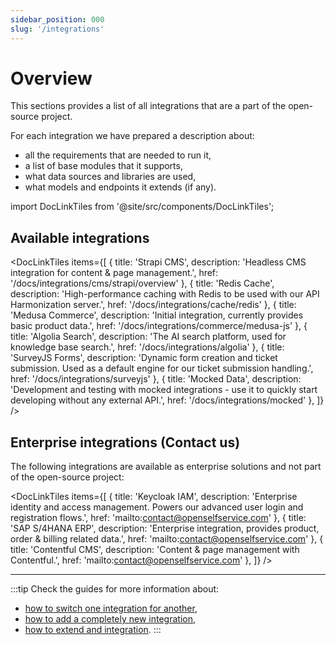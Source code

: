 ```yaml
---
sidebar_position: 000
slug: '/integrations'
---
```


# Overview

This sections provides a list of all integrations that are a part of the open-source project.

For each integration we have prepared a description about:
- all the requirements that are needed to run it,
- a list of base modules that it supports,
- what data sources and libraries are used,
- what models and endpoints it extends (if any).

import DocLinkTiles from '@site/src/components/DocLinkTiles';

## Available integrations

<DocLinkTiles
    items={[
        { title: 'Strapi CMS', description: 'Headless CMS integration for content & page management.', href: '/docs/integrations/cms/strapi/overview' },
        { title: 'Redis Cache', description: 'High-performance caching with Redis to be used with our API Harmonization server.', href: '/docs/integrations/cache/redis' },
        { title: 'Medusa Commerce', description: 'Initial integration, currently provides basic product data.', href: '/docs/integrations/commerce/medusa-js' },
        { title: 'Algolia Search', description: 'The AI search platform, used for knowledge base search.', href: '/docs/integrations/algolia' },
        { title: 'SurveyJS Forms', description: 'Dynamic form creation and ticket submission. Used as a default engine for our ticket submission handling.', href: '/docs/integrations/surveyjs' },
        { title: 'Mocked Data', description: 'Development and testing with mocked integrations - use it to quickly start developing without any external API.', href: '/docs/integrations/mocked' },
    ]}
/>

## Enterprise integrations (Contact us)

The following integrations are available as enterprise solutions and not part of the open-source project:

<DocLinkTiles
    items={[
        { title: 'Keycloak IAM', description: 'Enterprise identity and access management. Powers our advanced user login and registration flows.', href: 'mailto:contact@openselfservice.com' },
        { title: 'SAP S/4HANA ERP', description: 'Enterprise integration, provides product, order & billing related data.', href: 'mailto:contact@openselfservice.com' },
        { title: 'Contentful CMS', description: 'Content & page management with Contentful.', href: 'mailto:contact@openselfservice.com' },
    ]}
/>

---

:::tip
Check the guides for more information about:

- [how to switch one integration for another](../guides/integrations/switching-integrations.md),
- [how to add a completely new integration](../guides/integrations/adding-new-integrations.md),
- [how to extend and integration](../guides/integrations/extending-integrations.md).
  :::

